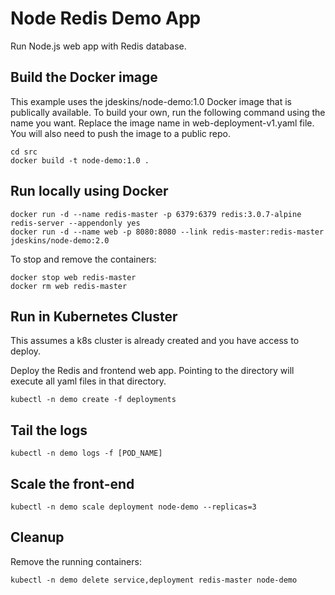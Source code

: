 # Node Redis Demo App

Run Node.js web app with Redis database.

## Build the Docker image
This example uses the jdeskins/node-demo:1.0 Docker image that is publically available.
To build your own, run the following command using the name you want.  Replace the image
name in web-deployment-v1.yaml file.  You will also need to push the image to a public repo.
```
cd src
docker build -t node-demo:1.0 .
```

## Run locally using Docker
```
docker run -d --name redis-master -p 6379:6379 redis:3.0.7-alpine redis-server --appendonly yes
docker run -d --name web -p 8080:8080 --link redis-master:redis-master jdeskins/node-demo:2.0
```

To stop and remove the containers:
```
docker stop web redis-master
docker rm web redis-master
```

## Run in Kubernetes Cluster
This assumes a k8s cluster is already created and you have access to deploy.

Deploy the Redis and frontend web app.  Pointing to the directory will execute all yaml files in that directory.
```
kubectl -n demo create -f deployments
```

## Tail the logs
```
kubectl -n demo logs -f [POD_NAME]
```

## Scale the front-end
```
kubectl -n demo scale deployment node-demo --replicas=3
```

## Cleanup

Remove the running containers:
```
kubectl -n demo delete service,deployment redis-master node-demo
```
